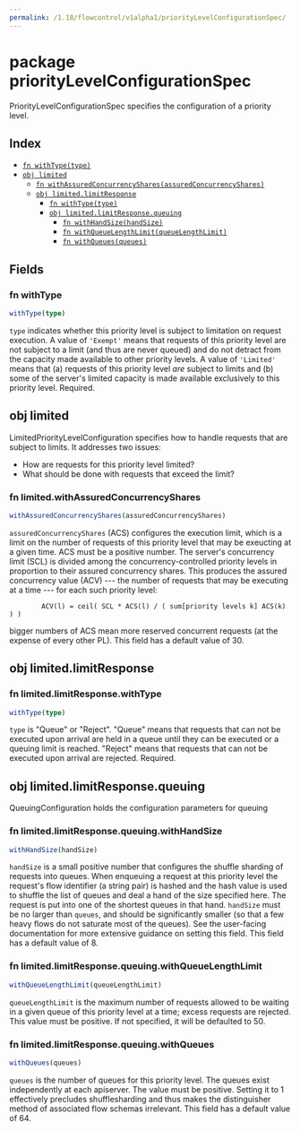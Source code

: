 ```yaml
---
permalink: /1.18/flowcontrol/v1alpha1/priorityLevelConfigurationSpec/
---
```


# package priorityLevelConfigurationSpec

PriorityLevelConfigurationSpec specifies the configuration of a priority level.

## Index

* [`fn withType(type)`](#fn-withtype)
* [`obj limited`](#obj-limited)
  * [`fn withAssuredConcurrencyShares(assuredConcurrencyShares)`](#fn-limitedwithassuredconcurrencyshares)
  * [`obj limited.limitResponse`](#obj-limitedlimitresponse)
    * [`fn withType(type)`](#fn-limitedlimitresponsewithtype)
    * [`obj limited.limitResponse.queuing`](#obj-limitedlimitresponsequeuing)
      * [`fn withHandSize(handSize)`](#fn-limitedlimitresponsequeuingwithhandsize)
      * [`fn withQueueLengthLimit(queueLengthLimit)`](#fn-limitedlimitresponsequeuingwithqueuelengthlimit)
      * [`fn withQueues(queues)`](#fn-limitedlimitresponsequeuingwithqueues)

## Fields

### fn withType

```ts
withType(type)
```

`type` indicates whether this priority level is subject to limitation on request execution.  A value of `'Exempt'` means that requests of this priority level are not subject to a limit (and thus are never queued) and do not detract from the capacity made available to other priority levels.  A value of `'Limited'` means that (a) requests of this priority level _are_ subject to limits and (b) some of the server's limited capacity is made available exclusively to this priority level. Required.

## obj limited

LimitedPriorityLevelConfiguration specifies how to handle requests that are subject to limits. It addresses two issues:
 * How are requests for this priority level limited?
 * What should be done with requests that exceed the limit?

### fn limited.withAssuredConcurrencyShares

```ts
withAssuredConcurrencyShares(assuredConcurrencyShares)
```

`assuredConcurrencyShares` (ACS) configures the execution limit, which is a limit on the number of requests of this priority level that may be exeucting at a given time.  ACS must be a positive number. The server's concurrency limit (SCL) is divided among the concurrency-controlled priority levels in proportion to their assured concurrency shares. This produces the assured concurrency value (ACV) --- the number of requests that may be executing at a time --- for each such priority level:

            ACV(l) = ceil( SCL * ACS(l) / ( sum[priority levels k] ACS(k) ) )

bigger numbers of ACS mean more reserved concurrent requests (at the expense of every other PL). This field has a default value of 30.

## obj limited.limitResponse



### fn limited.limitResponse.withType

```ts
withType(type)
```

`type` is "Queue" or "Reject". "Queue" means that requests that can not be executed upon arrival are held in a queue until they can be executed or a queuing limit is reached. "Reject" means that requests that can not be executed upon arrival are rejected. Required.

## obj limited.limitResponse.queuing

QueuingConfiguration holds the configuration parameters for queuing

### fn limited.limitResponse.queuing.withHandSize

```ts
withHandSize(handSize)
```

`handSize` is a small positive number that configures the shuffle sharding of requests into queues.  When enqueuing a request at this priority level the request's flow identifier (a string pair) is hashed and the hash value is used to shuffle the list of queues and deal a hand of the size specified here.  The request is put into one of the shortest queues in that hand. `handSize` must be no larger than `queues`, and should be significantly smaller (so that a few heavy flows do not saturate most of the queues).  See the user-facing documentation for more extensive guidance on setting this field.  This field has a default value of 8.

### fn limited.limitResponse.queuing.withQueueLengthLimit

```ts
withQueueLengthLimit(queueLengthLimit)
```

`queueLengthLimit` is the maximum number of requests allowed to be waiting in a given queue of this priority level at a time; excess requests are rejected.  This value must be positive.  If not specified, it will be defaulted to 50.

### fn limited.limitResponse.queuing.withQueues

```ts
withQueues(queues)
```

`queues` is the number of queues for this priority level. The queues exist independently at each apiserver. The value must be positive.  Setting it to 1 effectively precludes shufflesharding and thus makes the distinguisher method of associated flow schemas irrelevant.  This field has a default value of 64.